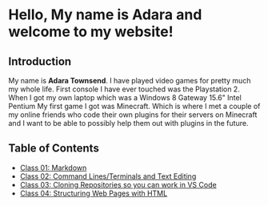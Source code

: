 # Hello, My name is Adara and welcome to my website!

## Introduction
My name is **Adara Townsend**. I have played video games for pretty much my whole life. First console I have ever touched was the Playstation 2. When I got my own laptop which was a Windows 8 Gateway 15.6" Intel Pentium My first game I got was Minecraft. Which is where I met a couple of my online friends who code their own plugins for their servers on Minecraft and I want to be able to possibly help them out with plugins in the future. 

## Table of Contents
- [Class 01: Markdown](https://adard2002.github.io/learning-journal/DISCUSSION_01.html)
- [Class 02: Command Lines/Terminals and Text Editing](https://adard2002.github.io/learning-journal/DISCUSSION_02.html)
- [Class 03: Cloning Repositories so you can work in VS Code](/DISCUSSION_03.md)
- [Class 04: Structuring Web Pages with HTML](/DISCUSSION_04.md)

